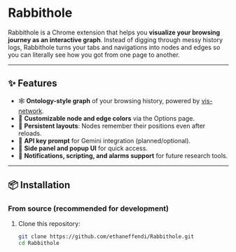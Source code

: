 # Rabbithole  

Rabbithole is a Chrome extension that helps you **visualize your browsing journey as an interactive graph**. Instead of digging through messy history logs, Rabbithole turns your tabs and navigations into nodes and edges so you can literally see how you got from one page to another.  

---

## ✨ Features  

- 🕸 **Ontology-style graph** of your browsing history, powered by [vis-network](https://visjs.github.io/vis-network/).  
- 🎨 **Customizable node and edge colors** via the Options page.  
- 📌 **Persistent layouts**: Nodes remember their positions even after reloads.  
- 🔑 **API key prompt** for Gemini integration (planned/optional).  
- 📂 **Side panel and popup UI** for quick access.  
- 🔔 **Notifications, scripting, and alarms support** for future research tools.  

---

## 📦 Installation  

### From source (recommended for development)  

1. Clone this repository:  
   ```bash
   git clone https://github.com/ethaneffendi/Rabbithole.git
   cd Rabbithole
